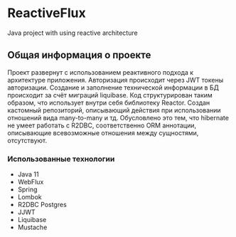 # ReactiveFlux
Java project with using reactive architecture 

## Общая информация о проекте
Проект развернут с использованием реактивного подхода к архитектуре приложения.
Авторизация происходит через JWT токены авторизации.
Создание и заполнение технической информации в БД происходит за счёт миграций liquibase.
Код структурирован таким образом, что использует внутри себя библиотеку Reactor.
Создан кастомный репозиторий, описывающий действия при использовании отношений вида many-to-many и тд. Обусловлено это тем, что hibernate не умеет работать с R2DBC, соответственно ORM аннотации, описывающие всевозможные отношения между сущностями, отсутствуют.

### Использованные технологии
* Java 11
* WebFlux
* Spring
* Lombok
* R2DBC Postgres
* JJWT
* Liquibase
* Mustache
